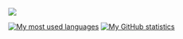 ![](https://github-profile-summary-cards.vercel.app/api/cards/profile-details?username=dmitrylebovski&theme=aura)

[![My most used languages](https://github-readme-stats.vercel.app/api/top-langs/?username=dmitrylebovski&theme=aura&hide_border=true&layout=compact)](https://github.com/dmitrylebovski?tab=repositories)
[![My GitHub statistics](https://github-readme-stats.vercel.app/api?username=dmitrylebovski&theme=aura&show_icons=true&hide_border=true&hide_title=true)](https://github.com/dmitrylebovski/github-readme-stats)
